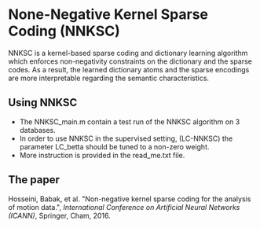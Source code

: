 # None-Negative Kernel Sparse Coding (NNKSC)
NNKSC is a kernel-based sparse coding and dictionary learning algorithm which enforces non-negativity constraints on the dictionary and the sparse codes. As a result, the learned dictionary atoms and the sparse encodings are more interpretable regarding the semantic characteristics.
## Using NNKSC
- The NNKSC_main.m contain a test run of the NNKSC algorithm on 3 databases.
- In order to use NNKSC in the supervised setting, (LC-NNKSC) the parameter LC_betta should be tuned to a non-zero weight.
- More instruction is provided in the read_me.txt file.


## The paper
Hosseini, Babak, et al. "Non-negative kernel sparse coding for the analysis of motion data.", *International Conference on Artificial Neural Networks (ICANN)*, Springer, Cham, 2016.
